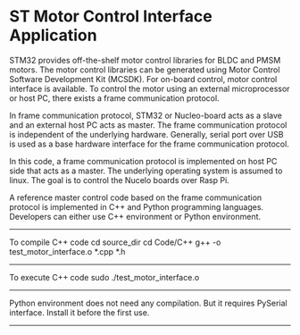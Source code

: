 <h1> ST Motor Control Interface Application </h1>

STM32 provides off-the-shelf motor control libraries for BLDC and PMSM motors. The motor control libraries can be generated using Motor Control Software Development Kit (MCSDK). For on-board control, motor control interface is available. To control the motor using an external microprocessor or host PC, there exists a frame communication protocol.

In frame communication protocol, STM32 or Nucleo-board acts as a slave and an external host PC acts as master. The frame communication protocol is independent of the underlying hardware. Generally, serial port over USB is used as a base hardware interface for the frame communication protocol. 

In this code, a frame communication protocol is implemented on host PC side that acts as a master. The underlying operating system is assumed to linux. The goal is to control the Nucelo boards over Rasp Pi.

A reference master control code based on the frame communication protocol is implemented in C++ and Python programming languages. Developers can either use C++ environment or Python environment.

---------------------
To compile C++ code
cd source_dir
cd Code/C++
g++ -o test_motor_interface.o *.cpp *.h

---------------------
To execute C++ code
sudo ./test_motor_interface.o


-----------------------------------
Python environment does not need any compilation. But it requires PySerial interface. Install it before the first use.

-----------------------------------

